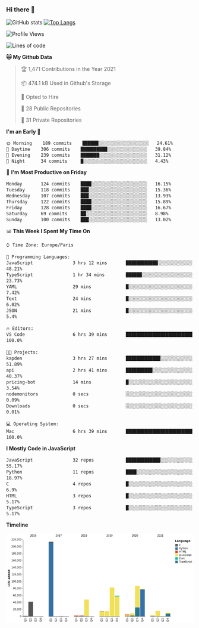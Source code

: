 ### Hi there 👋


![GitHub stats](https://github-readme-stats.vercel.app/api?username=eastkap&theme=dark&show_icons=true&count_private=true)
[![Top Langs](https://github-readme-stats.vercel.app/api/top-langs/?username=eastkap&layout=compact)](https://github.com/anuraghazra/github-readme-stats)



<!--START_SECTION:waka-->
![Profile Views](http://img.shields.io/badge/Profile%20Views-1-blue)

![Lines of code](https://img.shields.io/badge/From%20Hello%20World%20I%27ve%20Written-691369%20lines%20of%20code-blue)

**🐱 My Github Data** 

> 🏆 1,471 Contributions in the Year 2021
 > 
> 📦 474.1 kB Used in Github's Storage 
 > 
> 💼 Opted to Hire
 > 
> 📜 28 Public Repositories 
 > 
> 🔑 31 Private Repositories  
 > 
**I'm an Early 🐤** 

```text
🌞 Morning    189 commits    ██████░░░░░░░░░░░░░░░░░░░   24.61% 
🌆 Daytime    306 commits    ██████████░░░░░░░░░░░░░░░   39.84% 
🌃 Evening    239 commits    ███████░░░░░░░░░░░░░░░░░░   31.12% 
🌙 Night      34 commits     █░░░░░░░░░░░░░░░░░░░░░░░░   4.43%

```
📅 **I'm Most Productive on Friday** 

```text
Monday       124 commits    ████░░░░░░░░░░░░░░░░░░░░░   16.15% 
Tuesday      118 commits    ███░░░░░░░░░░░░░░░░░░░░░░   15.36% 
Wednesday    107 commits    ███░░░░░░░░░░░░░░░░░░░░░░   13.93% 
Thursday     122 commits    ████░░░░░░░░░░░░░░░░░░░░░   15.89% 
Friday       128 commits    ████░░░░░░░░░░░░░░░░░░░░░   16.67% 
Saturday     69 commits     ██░░░░░░░░░░░░░░░░░░░░░░░   8.98% 
Sunday       100 commits    ███░░░░░░░░░░░░░░░░░░░░░░   13.02%

```


📊 **This Week I Spent My Time On** 

```text
⌚︎ Time Zone: Europe/Paris

💬 Programming Languages: 
JavaScript               3 hrs 12 mins       ████████████░░░░░░░░░░░░░   48.21% 
TypeScript               1 hr 34 mins        ██████░░░░░░░░░░░░░░░░░░░   23.73% 
YAML                     29 mins             █░░░░░░░░░░░░░░░░░░░░░░░░   7.42% 
Text                     24 mins             █░░░░░░░░░░░░░░░░░░░░░░░░   6.02% 
JSON                     21 mins             █░░░░░░░░░░░░░░░░░░░░░░░░   5.4%

🔥 Editors: 
VS Code                  6 hrs 39 mins       █████████████████████████   100.0%

🐱‍💻 Projects: 
kapden                   3 hrs 27 mins       █████████████░░░░░░░░░░░░   51.89% 
api                      2 hrs 41 mins       ██████████░░░░░░░░░░░░░░░   40.37% 
pricing-bot              14 mins             █░░░░░░░░░░░░░░░░░░░░░░░░   3.54% 
nodemonitors             0 secs              ░░░░░░░░░░░░░░░░░░░░░░░░░   0.09% 
Downloads                0 secs              ░░░░░░░░░░░░░░░░░░░░░░░░░   0.01%

💻 Operating System: 
Mac                      6 hrs 39 mins       █████████████████████████   100.0%

```

**I Mostly Code in JavaScript** 

```text
JavaScript               32 repos            █████████████░░░░░░░░░░░░   55.17% 
Python                   11 repos            ████░░░░░░░░░░░░░░░░░░░░░   18.97% 
C                        4 repos             █░░░░░░░░░░░░░░░░░░░░░░░░   6.9% 
HTML                     3 repos             █░░░░░░░░░░░░░░░░░░░░░░░░   5.17% 
TypeScript               3 repos             █░░░░░░░░░░░░░░░░░░░░░░░░   5.17%

```


**Timeline**

![Chart not found](https://raw.githubusercontent.com/Eastkap/Eastkap/main/charts/bar_graph.png) 


<!--END_SECTION:waka-->

<!--
**Eastkap/eastkap** is a ✨ _special_ ✨ repository because its `README.md` (this file) appears on your GitHub profile.

Here are some ideas to get you started:

- 🔭 I’m currently working on ...
- 🌱 I’m currently learning ...
- 👯 I’m looking to collaborate on ...
- 🤔 I’m looking for help with ...
- 💬 Ask me about ...
- 📫 How to reach me: ...
- 😄 Pronouns: ...
- ⚡ Fun fact: ...
-->
